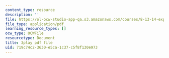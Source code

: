 ```yaml
---
content_type: resource
description: ''
file: https://ol-ocw-studio-app-qa.s3.amazonaws.com/courses/8-13-14-experimental-physics-i-ii-junior-lab-fall-2016-spring-2017/719c74c23630e5ca1c37c5f8f130e973_6yXA-M8WAY8.pdf
file_type: application/pdf
learning_resource_types: []
ocw_type: OCWFile
resourcetype: Document
title: 3play pdf file
uid: 719c74c2-3630-e5ca-1c37-c5f8f130e973
---
```

